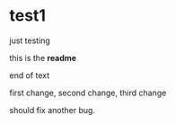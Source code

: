 # test1
just testing

this is the <b>readme</b>

end of text

first change, second change,
third change

should fix another bug.
